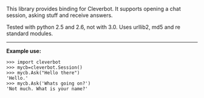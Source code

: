 This library provides binding for Cleverbot. It supports opening a chat session, asking stuff and receive answers.

Tested with python 2.5 and 2.6, not with 3.0. Uses urllib2, md5 and re standard modules.

---

**Example use:**
```
>>> import cleverbot
>>> mycb=cleverbot.Session()
>>> mycb.Ask("Hello there")
'Hello.'
>>> mycb.Ask('Whats going on?')
'Not much. What is your name?'
```